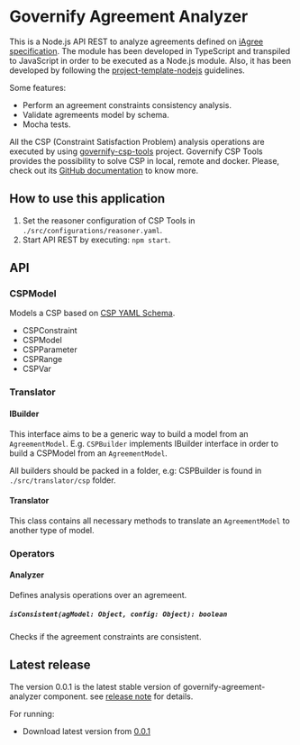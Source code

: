 # Governify Agreement Analyzer
This is a Node.js API REST to analyze agreements defined on
[iAgree specification](http://iagree.specs.governify.io/).
The module has been developed in TypeScript and transpiled to JavaScript in order to be
executed as a Node.js module. Also, it has been developed by following the
[project-template-nodejs](https://github.com/isa-group/project-template-nodejs) 
guidelines.

Some features:
 - Perform an agreement constraints consistency analysis.
 - Validate agremeents model by schema.
 - Mocha tests.

All the CSP (Constraint Satisfaction Problem) analysis operations are executed by using 
[governify-csp-tools](https://github.com/isa-group/governify-csp-tools)
project. Governify CSP Tools provides the possibility to solve CSP in local, remote and docker.
Please, check out its [GitHub documentation](https://github.com/isa-group/governify-csp-tools) to know more.

## How to use this application
1. Set the reasoner configuration of CSP Tools in `./src/configurations/reasoner.yaml`.
2. Start API REST by executing: `npm start`.

## API
### CSPModel
Models a CSP based on [CSP YAML Schema](https://github.com/isa-group/governify-csp-tools#).

- CSPConstraint
- CSPModel
- CSPParameter
- CSPRange
- CSPVar

### Translator

#### IBuilder
This interface aims to be a generic way to build a model from an `AgreementModel`.
E.g. `CSPBuilder` implements IBuilder interface in order to build a CSPModel from an `AgreementModel`.

All builders should be packed in a folder, e.g: CSPBuilder is found in `./src/translator/csp` folder.

#### Translator
This class contains all necessary methods to translate an `AgreementModel` to another type of model.

### Operators

#### Analyzer
Defines analysis operations over an agremeent.

##### `isConsistent(agModel: Object, config: Object): boolean`
Checks if the agreement constraints are consistent.

## Latest release

The version 0.0.1 is the latest stable version of governify-agreement-analyzer component.
see [release note](http://github.com/isa-group/governify-agreement-analyzer/releases/tag/0.0.1) for details.

For running:

- Download latest version from [0.0.1](http://github.com/isa-group/governify-agreement-analyzer/releases/tag/0.0.1)